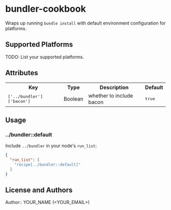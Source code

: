 bundler-cookbook
================

Wraps up running `bundle install` with default environment configuration
for platforms.

## Supported Platforms

TODO: List your supported platforms.

## Attributes

<table>
  <tr>
    <th>Key</th>
    <th>Type</th>
    <th>Description</th>
    <th>Default</th>
  </tr>
  <tr>
    <td><tt>['../bundler']['bacon']</tt></td>
    <td>Boolean</td>
    <td>whether to include bacon</td>
    <td><tt>true</tt></td>
  </tr>
</table>

## Usage

### ../bundler::default

Include `../bundler` in your node's `run_list`:

```json
{
  "run_list": [
    "recipe[../bundler::default]"
  ]
}
```

## License and Authors

Author:: YOUR_NAME (<YOUR_EMAIL>)
